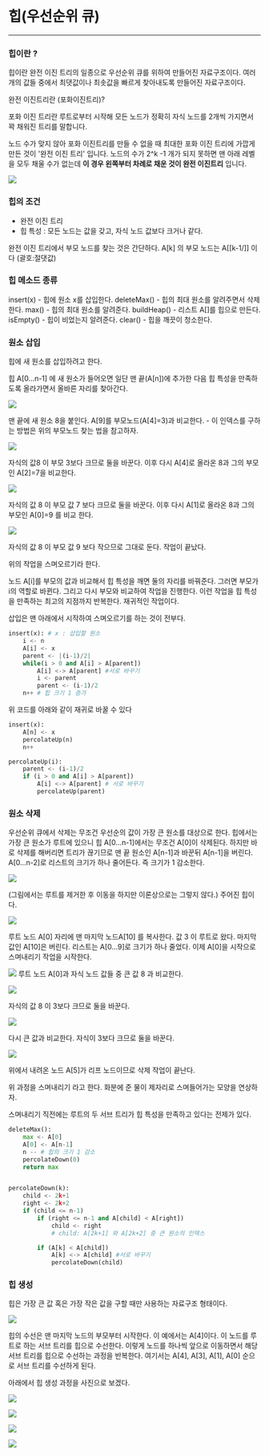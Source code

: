 # 힙(우선순위 큐)

---

### 힙이란 ?

힙이란 완전 이진 트리의 일종으로 우선순위 큐를 위하여 만들어진 자료구조이다. 여러 개의 값들 중에서 최댓값이나 최솟값을 빠르게 찾아내도록 만들어진 자료구조이다.

완전 이진트리란 (포화이진트리)?

포화 이진 트리란 루트로부터 시작해 모든 노드가 정확히 자식 노드를 2개씩 가지면서 꽉 채워진 트리를 말합니다.

노드 수가 맞지 않아 포화 이진트리를 만들 수 없을 때 최대한 포화 이진 트리에 가깝게 만든 것이 '완전 이진 트리' 입니다.
노드의 수가 2^k -1 개가 되지 못하면 맨 아래 레벨을 모두 채울 수가 없는데 **이 경우 왼쪽부터 차례로 채운 것이 완전 이진트리** 입니다.

![](https://user-images.githubusercontent.com/109144975/216959907-bbc71e4f-fca9-483d-a2b5-cb5aa1c15cb9.png)

### 힙의 조건

- 완전 이진 트리
- 힙 특성 : 모든 노드는 값을 갖고, 자식 노드 값보다 크거나 같다.


완전 이진 트리에서 부모 노드를 찾는 것은 간단하다. A[k] 의 부모 노드는 A[[k-1/]] 이다 (괄호:절댓값)

### 힙 메소드 종류

insert(x) - 힙에 원소 x를 삽입한다.
deleteMax() - 힙의 최대 원소를 알려주면서 삭제한다.
max() - 힙의 최대 원소를 알려준다.
buildHeap() - 리스트 A[]를 힙으로 만든다.
isEmpty() - 힙이 비었는지 알려준다.
clear() - 힙을 깨끗이 청소한다.


### 원소 삽입

힙에 새 원소를 삽입하려고 한다.

힙 A[0...n-1] 에 새 원소가 들어오면 일단 맨 끝(A[n])에 추가한 다음 힙 특성을 만족하도록 올라가면서 올바른 자리를 찾아간다.

![](https://user-images.githubusercontent.com/109144975/216962695-8ffec7ac-de69-4d0b-971e-8a414491bf37.png)

맨 끝에 새 원소 8을 붙인다. A[9]를 부모노드(A[4]=3)과 비교한다. - 이 인덱스를 구하는 방법은 위의 부모노드 찾는 법을 참고하자.

![](https://user-images.githubusercontent.com/109144975/216962665-42ec00c1-cd18-4d55-87e6-1923c23a263e.png)

자식의 값8 이 부모 3보다 크므로 둘을 바꾼다. 이후 다시 A[4]로 올라온 8과 그의 부모인 A[2]=7을 비교한다.

![](https://user-images.githubusercontent.com/109144975/216962751-4b3e9ef4-6c50-4f68-979b-69db7a4114c3.png)

자식의 값 8 이 부모 값 7 보다 크므로 둘을 바꾼다. 이후 다시 A[1]로 올라온 8과 그의 부모인 A[0]=9 를 비교 한다.

![](https://user-images.githubusercontent.com/109144975/216962791-43e76b40-6c5d-4e5c-86a4-e48a7a5060ed.png)

자식의 값 8 이 부모 값 9 보다 작으므로 그대로 둔다. 작업이 끝났다.

위의 작업을 스며오르기라 한다.

노드 A[i]를 부모의 값과 비교해서 힙 특성을 깨면 둘의 자리를 바꿔준다. 그러면 부모가 i의 역할로 바뀐다. 그리고 다시 부모와 비교하여 작업을 진행한다.
이런 작업을 힙 특성을 만족하는 최고의 지점까지 반복한다. 재귀적인 작업이다.

삽입은 맨 아래에서 시작하여 스며오르기를 하는 것이 전부다.

```python
insert(x): # x : 삽입할 원소
    i <- n
    A[i] <- x
    parent <- |(i-1)/2|
    while(i > 0 and A[i] > A[parent])
        A[i] <-> A[parent] #서로 바꾸기
        i <- parent
        parent <- (i-1)/2
    n++ # 힙 크기 1 증가
```

위 코드를 아래와 같이 재귀로 바꿀 수 있다

```python
insert(x):
    A[n] <- x
    percolateUp(n)
    n++

percolateUp(i):
    parent <- (i-1)/2
    if (i > 0 and A[i] > A[parent])
        A[i] <-> A[parent] # 서로 바꾸기
        percolateUp(parent)
```


### 원소 삭제

우선순위 큐에서 삭제는 무조건 우선순의 값이 가장 큰 원소를 대상으로 한다. 힙에서는 가장 큰 원소가 루트에 있으니 힙 A[0...n-1]에서는 무조건 A[0]이
삭제된다. 하지만 바로 삭제를 해버리면 트리가 끊기므로 맨 끝 원소인 A[n-1]과 바꾼뒤 A[n-1]을 버린다. A[0...n-2]로 리스트의 크기가 하나 줄어든다.
즉 크기가 1 감소한다.

![](https://user-images.githubusercontent.com/109144975/216966324-b48d8da9-8aab-48fd-90ae-ff3e0f801cf8.png)

(그림에서는 루트를 제거한 후 이동을 하지만 이론상으로는 그렇지 않다.) 주어진 힙이다.

![](https://user-images.githubusercontent.com/109144975/216966347-f38b8be9-a03d-40ea-b0c5-5c4121c258a3.png)

루트  노드 A[0] 자리에 맨 마지막 노드A[10] 를 복사한다. 값 3 이 루트로 왔다. 마지막 값인 A[10]은 버린다.
리스트는 A[0...9]로 크기가 하나 줄었다. 이제 A[0]을 시작으로 스며내리기 작업을 시작한다.

![](https://user-images.githubusercontent.com/109144975/216966374-e5721b81-8a15-4d53-a9de-d3c52bc29577.png)
루트 노드 A[0]과 자식 노드 값들 중 큰 값 8 과 비교한다.

![](https://user-images.githubusercontent.com/109144975/216966395-d24a2814-56db-49c9-b7f0-8570856a9010.png)

자식의 값 8 이 3보다 크므로 둘을 바꾼다.

![](https://user-images.githubusercontent.com/109144975/216966422-c3cbc250-d302-43aa-bd58-e309f7ef2b95.png)

다시 큰 값과 비교한다. 자식이 3보다 크므로 둘을 바꾼다.

![](https://user-images.githubusercontent.com/109144975/216966451-40e9832c-f53e-48ed-8070-fb2636d6f08a.png)

위에서 내려온 노드 A[5]가 리프 노드이므로 삭제 작업이 끝난다.

위 과정을 스며내리기 라고 한다. 화분에 준 물이 제자리로 스며들어가는 모양을 연상하자.

스며내리기 직전에는 루트의 두 서브 트리가 힙 특성을 만족하고 있다는 전제가 있다.

```python
deleteMax():
    max <- A[0]
    A[0] <- A[n-1]
    n -- # 힙의 크기 1 감소
    percolateDown(0)
    return max


percolateDown(k):
    child <- 2k+1
    right <- 2k+2
    if (child <= n-1)
        if (right <= n-1 and A[child] < A[right])
            child <- right
            # child: A[2k+1] 와 A[2k+2] 중 큰 원소의 인덱스

        if (A[k] < A[child])
            A[k] <-> A[child] #서로 바꾸기
            percolateDown(child)
```

### 힙 생성

힙은 가장 큰 값 혹은 가장 작은 값을 구할 때만 사용하는 자료구조 형태이다.

![](https://user-images.githubusercontent.com/109144975/217000778-995aa56c-6034-4a5f-9e70-1b91b1ad35f3.png)

힙의 수선은 맨 마지막 노드의 부모부터 시작한다. 이 예에서는 A[4]이다. 이 노드를 루트로 하는 서브 트리를 힙으로 수선한다. 이렇게 노드를 하나씩 앞으로 
이동하면서 해당 서브 트리를 힙으로 수선하는 과정을 반복한다. 여기서는 A[4], A[3], A[1], A[0] 순으로 서브 트리를 수선하게 된다.

아래에서 힙 생성 과정을 사진으로 보겠다.

![](https://user-images.githubusercontent.com/109144975/217000841-a1f54105-a491-4e9c-a2c1-d47f245fc1b0.png)

![](https://user-images.githubusercontent.com/109144975/217000884-f22d3c8c-9386-4c2d-b719-9725fd1d967e.png)

![](https://user-images.githubusercontent.com/109144975/217000932-601978cb-124a-481e-8154-ada755c42bbe.png)

![](https://user-images.githubusercontent.com/109144975/217000984-e08dfade-c2ef-48a4-b9e1-d75f5195ef29.png)

